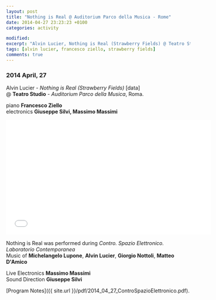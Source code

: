 ```yaml
---
layout: post
title: "Nothing is Real @ Auditorium Parco della Musica - Rome"
date: 2014-04-27 23:23:23 +0100
categories: activity

modified:
excerpt: "Alvin Lucier, Nothing is Real (Strawberry Fields) @ Teatro Studio - Auditorium Parco della Musica, Roma"
tags: [alvin lucier, francesco ziello, strawberry fields]
comments: true
---
```


### 2014 April, 27

Alvin Lucier - *Nothing is Real (Strawberry Fields)* [data]     
@ **Teatro Studio** - *Auditorium Parco della Musica*, Roma.

piano **Francesco Ziello**    
electronics **Giuseppe Silvi, Massimo Massimi**

<iframe
  width="560"
  height="315"
  src="//player.vimeo.com/video/94386060"
  frameborder="0"
  webkitallowfullscreen
  mozallowfullscreen
  allowfullscreen>
</iframe>
<p></p>

Nothing is Real was performed during *Contro. Spazio Elettronico. Laboratorio Contemporanea*    
Music of **Michelangelo Lupone**, **Alvin Lucier**, **Giorgio Nottoli**, **Matteo D'Amico**

Live Electronics **Massimo Massimi**    
Sound Direction **Giuseppe Silvi**

[Program Notes]({{ site.url }}/pdf/2014_04_27_ControSpazioElettronico.pdf).
